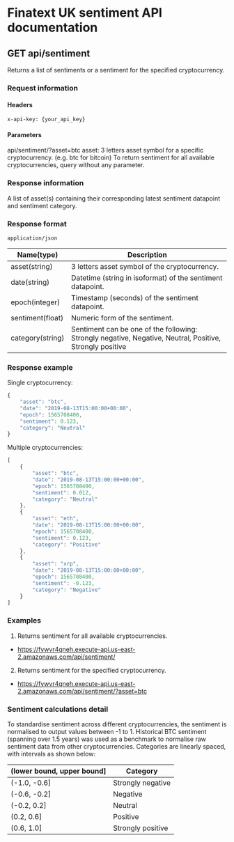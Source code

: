 # Finatext UK sentiment API documentation

## GET api/sentiment
Returns a list of sentiments or a sentiment for the specified cryptocurrency.

### Request information

#### Headers
`x-api-key: {your_api_key}`
#### Parameters
api/sentiment/?asset=btc
asset: 3 letters asset symbol for a specific cryptocurrency. (e.g. btc for bitcoin)
To return sentiment for all available cryptocurrencies, query without any parameter.

### Response information
A list of asset(s) containing their corresponding latest sentiment datapoint and sentiment category.

### Response format
`application/json`

| Name(type)       | Description                                                                                               |
|------------------|-----------------------------------------------------------------------------------------------------------|
| asset(string)    | 3 letters asset symbol of the cryptocurrency.                                                             |
| date(string)     | Datetime (string in isoformat) of the sentiment datapoint.                                                |
| epoch(integer)   | Timestamp (seconds) of the sentiment datapoint.                                                           |
| sentiment(float) | Numeric form of the sentiment.                                                                            |
| category(string) | Sentiment can be one of the following: Strongly negative, Negative, Neutral, Positive, Strongly positive  |

### Response example

Single cryptocurrency:
```javascript
{
    "asset": "btc",
    "date": "2019-08-13T15:00:00+00:00",
    "epoch": 1565708400,
    "sentiment": 0.123,
    "category": "Neutral"
}
````

Multiple cryptocurrencies:
```javascript
[
    {
        "asset": "btc",
        "date": "2019-08-13T15:00:00+00:00",
        "epoch": 1565708400,
        "sentiment": 0.012,
        "category": "Neutral"
    },
    {
        "asset": "eth",
        "date": "2019-08-13T15:00:00+00:00",
        "epoch": 1565708400,
        "sentiment": 0.123,
        "category": "Positive"
    },
    {
        "asset": "xrp",
        "date": "2019-08-13T15:00:00+00:00",
        "epoch": 1565708400,
        "sentiment": -0.123,
        "category": "Negative"
    }
]
```

### Examples
1. Returns sentiment for all available cryptocurrencies.
  * https://fywvr4qneh.execute-api.us-east-2.amazonaws.com/api/sentiment/
2. Returns sentiment for the specified cryptocurrency.
  * https://fywvr4qneh.execute-api.us-east-2.amazonaws.com/api/sentiment/?asset=btc

### Sentiment calculations detail
To standardise sentiment across different cryptocurrencies, the sentiment is normalised to output values between -1 to 1.
Historical BTC sentiment (spanning over 1.5 years) was used as a benchmark to normalise raw sentiment data from other cryptocurrencies.
Categories are linearly spaced, with intervals as shown below:

| (lower bound, upper bound] | Category          |
|----------------------------|-------------------|
| (-1.0, -0.6]               | Strongly negative |
| (-0.6, -0.2]               | Negative          |
| (-0.2, 0.2]                | Neutral           |
| (0.2, 0.6]                 | Positive          |
| (0.6, 1.0]                 | Strongly positive |
